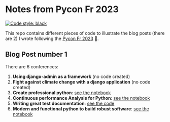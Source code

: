 # Notes from Pycon Fr 2023

[![Code style: black](https://img.shields.io/badge/code%20style-black-000000.svg)](https://github.com/psf/black)

This repo contains different pieces of code to illustrate the blog posts (there are 2) I wrote following the [Pycon Fr 2023](https://www.pycon.fr/2023/) 🐍.

## Blog Post number 1

There are 6 conferences:

1. **Using django-admin as a framework** (no code created)
2. **Fight against climate change with a django application** (no code created)
3. **Create professional python**: [see the notebook](https://github.com/enarroied/notes_from_pyconFr_2023/blob/master/Create%20professional%20python.ipynb)
4. **Continuous performance Analysis for Python**: [see the notebook](https://github.com/enarroied/notes_from_pyconFr_2023/blob/master/Continuous%20performance%20Analysis%20for%20Python.ipynb)
5. **Writing great test documentation**: [see the code](https://github.com/enarroied/notes_from_pyconFr_2023/tree/master/Wrting%20great%20test%20documentation%20-%20Flake8-test-docs) 
6. **Modern and functional python to build robust software**: [see the notebook](https://github.com/enarroied/notes_from_pyconFr_2023/blob/master/Modern%20and%20functional%20python%20to%20build%20robust%20software.ipynb) 

